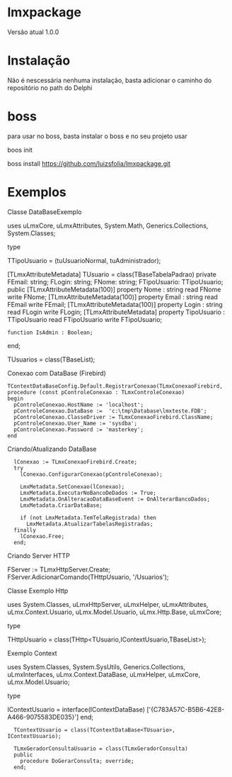 # lmxpackage

Versão atual 1.0.0

# Instalação

Não é nescessária nenhuma instalação, basta adicionar o caminho do repositório no path do Delphi

# boss

para usar no boss, basta instalar o boss e no seu projeto usar

boos init

boss install https://github.com/luizsfolia/lmxpackage.git

# Exemplos

Classe DataBaseExemplo

uses
  uLmxCore, uLmxAttributes, System.Math, Generics.Collections, System.Classes;

type

  TTipoUsuario = (tuUsuarioNormal, tuAdministrador);

  [TLmxAttributeMetadata]
  TUsuario = class(TBaseTabelaPadrao)
  private
    FEmail: string;
    FLogin: string;
    FNome: string;
    FTipoUsuario: TTipoUsuario;
  public
    [TLmxAttributeMetadata(100)]
    property Nome : string read FNome write FNome;
    [TLmxAttributeMetadata(100)]
    property Email : string read FEmail write FEmail;
    [TLmxAttributeMetadata(100)]
    property Login : string read FLogin write FLogin;
    [TLmxAttributeMetadata]
    property TipoUsuario : TTipoUsuario read FTipoUsuario write FTipoUsuario;

    function IsAdmin : Boolean;
  end;

  TUsuarios = class(TBaseList<TUsuario>);


Conexao com DataBase (Firebird)
  
    TContextDataBaseConfig.Default.RegistrarConexao(TLmxConexaoFirebird,
    procedure (const pControleConexao : TLmxControleConexao)
    begin
      pControleConexao.HostName := 'localhost';
      pControleConexao.DataBase :=  'c:\tmp\Database\lmxteste.FDB';
      pControleConexao.ClasseDriver := TLmxConexaoFirebird.ClassName;
      pControleConexao.User_Name := 'sysdba';
      pControleConexao.Password := 'masterkey';
    end
  
  
Criando/Atualizando DataBase  
  
      lConexao := TLmxConexaoFirebird.Create;
      try
        lConexao.ConfigurarConexao(pControleConexao);

        LmxMetadata.SetConexao(lConexao);
        LmxMetadata.ExecutarNoBancoDeDados := True;
        LmxMetadata.OnAlteracaoDataBaseEvent := OnAlterarBancoDados;
        LmxMetadata.CriarDataBase;

        if (not LmxMetadata.TemTelaRegistrada) then
          LmxMetadata.AtualizarTabelasRegistradas;
      finally
        lConexao.Free;
      end;

  
  
Criando Server  HTTP
  
  FServer := TLmxHttpServer.Create;
  FServer.AdicionarComando(THttpUsuario, '/Usuarios');
  
Classe Exemplo Http
  
uses
  System.Classes, 
  uLmxHttpServer, uLmxHelper, uLmxAttributes, uLmx.Context.Usuario, uLmx.Model.Usuario,
  uLmx.Http.Base, uLmxCore;

type

  THttpUsuario = class(THttp<TUsuario,IContextUsuario,TBaseList<TUsuario>>);
  
Exemplo Context
  
uses
  System.Classes, 
  System.SysUtils, 
  Generics.Collections,
  uLmxInterfaces,
  uLmx.Context.DataBase,
  uLmxHelper,
  uLmxCore,
  uLmx.Model.Usuario;

type

  IContextUsuario = interface(IContextDataBase<TUsuario>)
    ['{C783A57C-B5B6-42E8-A466-9075583DE035}']
  end;
  
```delphi
  TContextUsuario = class(TContextDataBase<TUsuario>, IContextUsuario);
  
  TLmxGeradorConsultaUsuario = class(TLmxGeradorConsulta)
  public
    procedure DoGerarConsulta; override;
  end;
```  

